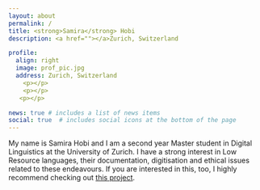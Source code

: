 ```yaml
---
layout: about
permalink: /
title: <strong>Samira</strong> Hobi
description: <a href=""></a>Zurich, Switzerland

profile:
  align: right
  image: prof_pic.jpg
  address: Zurich, Switzerland
    <p></p>
    <p></p>
   <p></p>

news: true # includes a list of news items
social: true  # includes social icons at the bottom of the page
---
```



My name is Samira Hobi and I am a second year Master student in Digital Linguistics at the University of Zurich. I have a strong interest in Low Resource languages, their documentation, digitisation and ethical issues related to these endeavours. If you are interested in this, too, I highly recommend checking out [this project](https://www.barngarla.com). 
